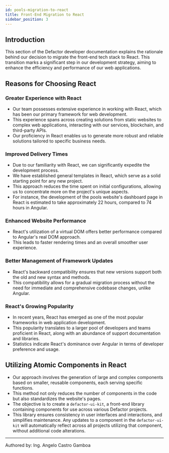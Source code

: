 ```yaml
---
id: pools-migration-to-react
title: Front-End Migration to React
sidebar_position: 3
---
```


## Introduction

This section of the Defactor developer documentation explains the rationale behind our decision to migrate the front-end tech stack to React. This transition marks a significant step in our development strategy, aiming to enhance the efficiency and performance of our web applications.

## Reasons for Choosing React

### Greater Experience with React

- Our team possesses extensive experience in working with React, which has been our primary framework for web development.
- This experience spans across creating solutions from static websites to complex web applications, interacting with our services, blockchain, and third-party APIs.
- Our proficiency in React enables us to generate more robust and reliable solutions tailored to specific business needs.

### Improved Delivery Times

- Due to our familiarity with React, we can significantly expedite the development process.
- We have established general templates in React, which serve as a solid starting point for any new project.
- This approach reduces the time spent on initial configurations, allowing us to concentrate more on the project's unique aspects.
- For instance, the development of the pools website's dashboard page in React is estimated to take approximately 22 hours, compared to 74 hours in Angular.

### Enhanced Website Performance

- React's utilization of a virtual DOM offers better performance compared to Angular's real DOM approach.
- This leads to faster rendering times and an overall smoother user experience.

### Better Management of Framework Updates

- React's backward compatibility ensures that new versions support both the old and new syntax and methods.
- This compatibility allows for a gradual migration process without the need for immediate and comprehensive codebase changes, unlike Angular.

### React's Growing Popularity

- In recent years, React has emerged as one of the most popular frameworks in web application development.
- This popularity translates to a larger pool of developers and teams proficient in React, along with an abundance of support documentation and libraries.
- Statistics indicate React's dominance over Angular in terms of developer preference and usage.

## Utilizing Atomic Components in React

- Our approach involves the generation of large and complex components based on smaller, reusable components, each serving specific functions.
- This method not only reduces the number of components in the code but also standardizes the website's pages.
- The objective is to create a `defactor-ui-kit`, a front-end library containing components for use across various Defactor projects.
- This library ensures consistency in user interfaces and interactions, and simplifies maintenance. Any updates to a component in the `defactor-ui-kit` will automatically reflect across all projects utilizing that component, without additional code alterations.

---

Authored by: Ing. Angelo Castro Gamboa
